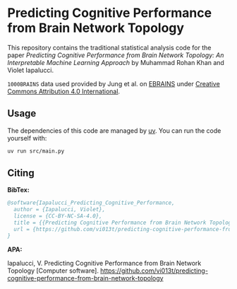 Predicting Cognitive Performance from Brain Network Topology
===

This repository contains the traditional statistical analysis code for the paper *Predicting Cognitive Performance from Brain Network Topology: An Interpretable Machine Learning Approach* by Muhammad Rohan Khan and Violet Iapalucci.

`1000BRAINS` data used provided by Jung et al. on [EBRAINS](https://search.kg.ebrains.eu/instances/5802e695-98e7-463d-81bc-d7532a80777f) under [Creative Commons Attribution 4.0 International](https://creativecommons.org/licenses/by/4.0/legalcode).

## Usage

The dependencies of this code are managed by [uv](https://docs.astral.sh/uv). You can run the code yourself with:

```bash
uv run src/main.py
```

## Citing

**BibTex:**

```bibtex
@software{Iapalucci_Predicting_Cognitive_Performance,
  author = {Iapalucci, Violet},
  license = {CC-BY-NC-SA-4.0},
  title = {{Predicting Cognitive Performance from Brain Network Topology}},
  url = {https://github.com/vi013t/predicting-cognitive-performance-from-brain-network-topology}
}
```

**APA:**

Iapalucci, V. Predicting Cognitive Performance from Brain Network Topology [Computer software]. https://github.com/vi013t/predicting-cognitive-performance-from-brain-network-topology

